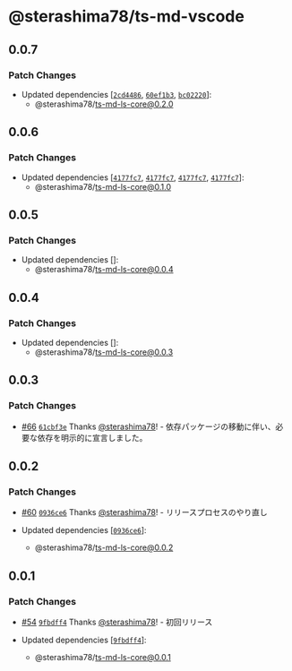 # @sterashima78/ts-md-vscode

## 0.0.7

### Patch Changes

- Updated dependencies [[`2cd4486`](https://github.com/sterashima78/ts-md/commit/2cd44869c6d1888ba0df15b91c0ea69b909cb54e), [`60ef1b3`](https://github.com/sterashima78/ts-md/commit/60ef1b33ea87d49ef0c323ccf1e58a5d9d79d7d3), [`bc02220`](https://github.com/sterashima78/ts-md/commit/bc02220aa7d443454b35479080bc253aa6443a26)]:
  - @sterashima78/ts-md-ls-core@0.2.0

## 0.0.6

### Patch Changes

- Updated dependencies [[`4177fc7`](https://github.com/sterashima78/ts-md/commit/4177fc77fd1b1dfb3218d797ff67aef9749d5e58), [`4177fc7`](https://github.com/sterashima78/ts-md/commit/4177fc77fd1b1dfb3218d797ff67aef9749d5e58), [`4177fc7`](https://github.com/sterashima78/ts-md/commit/4177fc77fd1b1dfb3218d797ff67aef9749d5e58), [`4177fc7`](https://github.com/sterashima78/ts-md/commit/4177fc77fd1b1dfb3218d797ff67aef9749d5e58)]:
  - @sterashima78/ts-md-ls-core@0.1.0

## 0.0.5

### Patch Changes

- Updated dependencies []:
  - @sterashima78/ts-md-ls-core@0.0.4

## 0.0.4

### Patch Changes

- Updated dependencies []:
  - @sterashima78/ts-md-ls-core@0.0.3

## 0.0.3

### Patch Changes

- [#66](https://github.com/sterashima78/ts-md/pull/66) [`61cbf3e`](https://github.com/sterashima78/ts-md/commit/61cbf3e400e353d76a83b9edb70f66a88849e9c2) Thanks [@sterashima78](https://github.com/sterashima78)! - 依存パッケージの移動に伴い、必要な依存を明示的に宣言しました。

## 0.0.2

### Patch Changes

- [#60](https://github.com/sterashima78/ts-md/pull/60) [`0936ce6`](https://github.com/sterashima78/ts-md/commit/0936ce6de639715128b9cf816df3529ce0b3c369) Thanks [@sterashima78](https://github.com/sterashima78)! - リリースプロセスのやり直し

- Updated dependencies [[`0936ce6`](https://github.com/sterashima78/ts-md/commit/0936ce6de639715128b9cf816df3529ce0b3c369)]:
  - @sterashima78/ts-md-ls-core@0.0.2

## 0.0.1

### Patch Changes

- [#54](https://github.com/sterashima78/ts-md/pull/54) [`9fbdff4`](https://github.com/sterashima78/ts-md/commit/9fbdff475e9e9db6a607a975563e9a8daf167ea1) Thanks [@sterashima78](https://github.com/sterashima78)! - 初回リリース

- Updated dependencies [[`9fbdff4`](https://github.com/sterashima78/ts-md/commit/9fbdff475e9e9db6a607a975563e9a8daf167ea1)]:
  - @sterashima78/ts-md-ls-core@0.0.1
